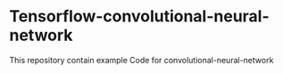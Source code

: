 # Tensorflow-convolutional-neural-network
This repository contain example Code for   convolutional-neural-network 
